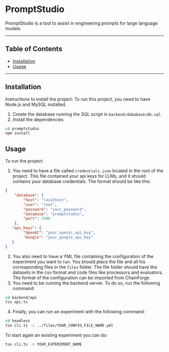 # PromptStudio
PromptStudio is a tool to assist in engineering prompts for large language models

---

## Table of Contents

- [Installation](#installation)
- [Usage](#usage)

---

## Installation

Instructions to install the project:
To run this project, you need to have Node.js and MySQL installed.

1. Create the database running the SQL script in `backend/dababase/db.sql`.
2. Install the dependencies
```bash
cd promptstudio
npm install
```

## Usage
To run the project:
1. You need to have a file called `credentials.json` located in the root of the project. This file contained your api keys
for LLMs, and it should contains your database credentials.
The format should be like this:
```json
{
    "database": {
        "host": "localhost",
        "user": "root",
        "password": "your_password",
        "database": "promptstudio",
        "port": 3306
    },
   "api_keys": {
        "OpenAI": "your_openai_api_key",
        "Google": "your_google_api_key"
   }
}
```

2. You also need to have a YML file containing the configuration of the experiment you want to run.
You should place the file and all his corresponding files in the `files` folder. The file folder should have the datasets in the csv format
and code files like processors and evaluators.
The format of the configuration can be imported from ChainForge.
3. You need to be running the backend server. To do so, run the following command:
```bash
cd backend/api
tsx api.ts
```
4. Finally, you can run an experiment with the following command:
```bash
cd headless
tsx cli.ts -c ../files/YOUR_CONFIG_FILE_NAME.yml
```
To start again an existing experiment you can do:
```bash
tsx cli.ts -n YOUR_EXPERIMENT_NAME
```